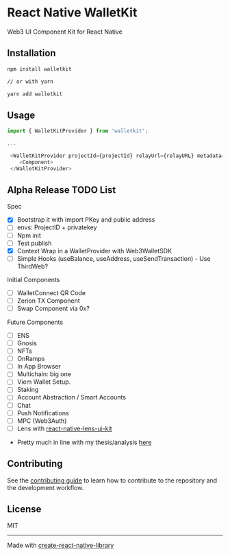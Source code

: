 # React Native WalletKit

Web3 UI Component Kit for React Native

## Installation

```sh
npm install walletkit

// or with yarn

yarn add walletkit
```

## Usage

```js
import { WalletKitProvider } from 'walletkit';

...

 <WalletKitProvider projectId={projectId} relayUrl={relayURL} metadata={metadata}>
    <Component>
 </WalletKitProvider>
```

## Alpha Release TODO List

Spec

- [x] Bootstrap it with import PKey and public address
- [ ] envs: ProjectID + privatekey
- [ ] Npm init
- [ ] Test publish
- [x] Context Wrap in a WalletProvider with Web3WalletSDK
- [ ] Simple Hooks (useBalance, useAddress, useSendTransaction) - Use ThirdWeb?

Initial Components

- [ ] WalletConnect QR Code
- [ ] Zerion TX Component
- [ ] Swap Component via 0x?

Future Components

- [ ] ENS
- [ ] Gnosis
- [ ] NFTs
- [ ] OnRamps
- [ ] In App Browser
- [ ] Multichain: big one
- [ ] Viem Wallet Setup.
- [ ] Staking
- [ ] Account Abstraction / Smart Accounts
- [ ] Chat
- [ ] Push Notifications
- [ ] MPC (Web3Auth)
- [ ] Lens with [react-native-lens-ui-kit](https://github.com/lens-protocol/react-native-lens-ui-kit/)
- Pretty much in line with my thesis/analysis [here](https://mirror.xyz/crypblizz.eth/3rUdZbcRdrcfONqoD4dNWujrOAB6VuG9GMSmoMjqdjk)

## Contributing

See the [contributing guide](CONTRIBUTING.md) to learn how to contribute to the repository and the development workflow.

## License

MIT

---

Made with [create-react-native-library](https://github.com/callstack/react-native-builder-bob)
